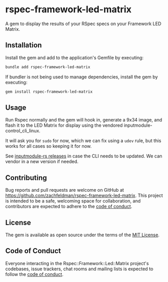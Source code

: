 # rspec-framework-led-matrix

A gem to display the results of your RSpec specs on your Framework LED Matrix.

## Installation


Install the gem and add to the application's Gemfile by executing:

```bash
bundle add rspec-framework-led-matrix
```

If bundler is not being used to manage dependencies, install the gem by executing:

```bash
gem install rspec-framework-led-matrix
```

## Usage

Run Rspec normally and the gem will hook in, generate a 9x34 image, and flash it to the LED Matrix for display using the vendored inputmodule-control_cli_linux.

It will ask you for `sudo` for now, which we can fix using a `udev` rule, but this works for all cases so keeping it for now.

See [inputmodule-rs releases](https://github.com/FrameworkComputer/inputmodule-rs/releases/tag/v0.2.0) in case the CLI needs to be updated. We can vendor in a new version if needed.

## Contributing

Bug reports and pull requests are welcome on GitHub at https://github.com/zachfeldman/rspec-framework-led-matrix. This project is intended to be a safe, welcoming space for collaboration, and contributors are expected to adhere to the [code of conduct](https://github.com/zachfeldman/rspec-framework-led-matrix/blob/main/CODE_OF_CONDUCT.md).

## License

The gem is available as open source under the terms of the [MIT License](https://opensource.org/licenses/MIT).

## Code of Conduct

Everyone interacting in the Rspec::Framework::Led::Matrix project's codebases, issue trackers, chat rooms and mailing lists is expected to follow the [code of conduct](https://github.com/[USERNAME]/rspec-framework-led-matrix/blob/main/CODE_OF_CONDUCT.md).
